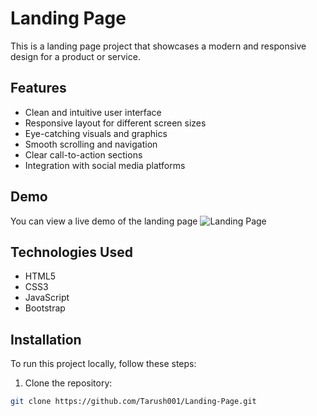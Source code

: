 # Landing Page

This is a landing page project that showcases a modern and responsive design for a product or service.

## Features

- Clean and intuitive user interface
- Responsive layout for different screen sizes
- Eye-catching visuals and graphics
- Smooth scrolling and navigation
- Clear call-to-action sections
- Integration with social media platforms

## Demo

You can view a live demo of the landing page 
![Landing Page](https://github.com/Tarush001/Landing-Page/assets/110281400/e2f156b8-17ba-4bf2-9895-e534a1d6e7a9)

## Technologies Used

- HTML5
- CSS3
- JavaScript
- Bootstrap

## Installation

To run this project locally, follow these steps:

1. Clone the repository:

```bash
git clone https://github.com/Tarush001/Landing-Page.git

